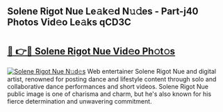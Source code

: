 ## Solene Rigot Nue Le𝚊k𝚎d N𝚞𝚍es - Part-j40 Photos Vid𝚎o Le𝚊ks qCD3C

# <h2><a href="http://fb9awnc.evod.top/?m=Solene+Rigot+Nue">🔗 👉🔴 Solene Rigot Nue Vid𝚎o Ph𝚘t𝚘s</a></h2>

[![Solene Rigot Nue N𝚞d𝚎s](https://i.imgur.com/8V9OHl7.gif)](http://fb9awnc.evod.top/?m=Solene+Rigot+Nue)
Web entertainer Solene Rigot Nue and digital artist, renowned for posting dance and lifestyle content through solo and collaborative dance performances and short videos. Solene Rigot Nue public image is one of charisma and charm, but he's also known for his fierce determination and unwavering commitment. 
